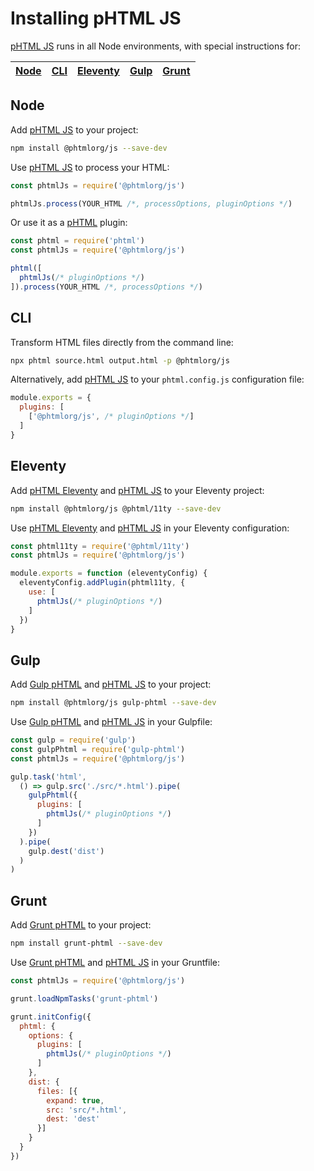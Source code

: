 # Installing pHTML JS

[pHTML JS] runs in all Node environments, with special instructions for:

| [Node](#node) | [CLI](#phtml-cli) | [Eleventy](#eleventy) | [Gulp](#gulp) | [Grunt](#grunt) |
| --- | --- | --- | --- | --- |

## Node

Add [pHTML JS] to your project:

```bash
npm install @phtmlorg/js --save-dev
```

Use [pHTML JS] to process your HTML:

```js
const phtmlJs = require('@phtmlorg/js')

phtmlJs.process(YOUR_HTML /*, processOptions, pluginOptions */)
```

Or use it as a [pHTML] plugin:

```js
const phtml = require('phtml')
const phtmlJs = require('@phtmlorg/js')

phtml([
  phtmlJs(/* pluginOptions */)
]).process(YOUR_HTML /*, processOptions */)
```

## CLI

Transform HTML files directly from the command line:

```bash
npx phtml source.html output.html -p @phtmlorg/js
```

Alternatively, add [pHTML JS] to your `phtml.config.js` configuration file:

```js
module.exports = {
  plugins: [
    ['@phtmlorg/js', /* pluginOptions */]
  ]
}
```

## Eleventy

Add [pHTML Eleventy] and [pHTML JS] to your Eleventy project:

```sh
npm install @phtmlorg/js @phtml/11ty --save-dev
```

Use [pHTML Eleventy] and [pHTML JS] in your Eleventy configuration:

```js
const phtml11ty = require('@phtml/11ty')
const phtmlJs = require('@phtmlorg/js')

module.exports = function (eleventyConfig) {
  eleventyConfig.addPlugin(phtml11ty, {
    use: [
      phtmlJs(/* pluginOptions */)
    ]
  })
}
```

## Gulp

Add [Gulp pHTML] and [pHTML JS] to your project:

```bash
npm install @phtmlorg/js gulp-phtml --save-dev
```

Use [Gulp pHTML] and [pHTML JS] in your Gulpfile:

```js
const gulp = require('gulp')
const gulpPhtml = require('gulp-phtml')
const phtmlJs = require('@phtmlorg/js')

gulp.task('html',
  () => gulp.src('./src/*.html').pipe(
    gulpPhtml({
      plugins: [
        phtmlJs(/* pluginOptions */)
      ]
    })
  ).pipe(
    gulp.dest('dist')
  )
)
```

## Grunt

Add [Grunt pHTML] to your project:

```bash
npm install grunt-phtml --save-dev
```

Use [Grunt pHTML] and [pHTML JS] in your Gruntfile:

```js
const phtmlJs = require('@phtmlorg/js')

grunt.loadNpmTasks('grunt-phtml')

grunt.initConfig({
  phtml: {
    options: {
      plugins: [
        phtmlJs(/* pluginOptions */)
      ]
    },
    dist: {
      files: [{
        expand: true,
        src: 'src/*.html',
        dest: 'dest'
      }]
    }
  }
})
```

[Gulp pHTML]: https://github.com/phtmlorg/gulp-phtml
[Grunt pHTML]: https://github.com/phtmlorg/grunt-phtml
[pHTML]: https://github.com/phtmlorg/phtml
[pHTML Eleventy]: https://github.com/phtmlorg/phtml-11ty
[pHTML JS]: https://github.com/phtmlorg/phtml-js
